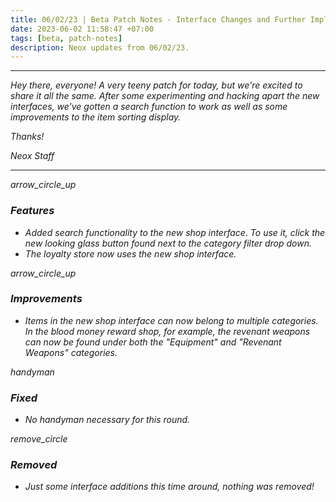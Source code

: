 ```yaml
---
title: 06/02/23 | Beta Patch Notes - Interface Changes and Further Implementation
date: 2023-06-02 11:58:47 +07:00
tags: [beta, patch-notes]
description: Neox updates from 06/02/23.
---
```


***
<em>Hey there, everyone! A very teeny patch for today, but we're excited to share it all the same. After some experimenting and hacking apart the new interfaces, we've gotten a search function to work as well as some improvements to the item sorting display.

<em>Thanks!

<em>Neox Staff<br>

***

<div class="spacer-large"></div>
<div class="changes-body">
    <div class="changes-body changes-row features">
        <div class="changes-row-header">
            <span class="icon">
                <span class="material-symbols-outlined">arrow_circle_up</span>
            </span>
            <h3>Features</h3>
        </div>
    </div>
</div>
<div class="spacer-small"></div>

- Added search functionality to the new shop interface. To use it, click the new looking glass button found next to the category filter drop down.
- The loyalty store now uses the new shop interface.

<div class="spacer-medium"></div>
<div class="changes-body">
    <div class="changes-body changes-row improvements">
        <div class="changes-row-header">
            <span class="icon">
                <span class="material-symbols-outlined">arrow_circle_up</span>
            </span>
            <h3>Improvements</h3>
        </div>
    </div>
</div>
<div class="spacer-small"></div>

- Items in the new shop interface can now belong to multiple categories. In the blood money reward shop, for example, the revenant weapons can now be found under both the "Equipment" and "Revenant Weapons" categories.

<div class="spacer-medium"></div>
<div class="changes-body">
    <div class="changes-body changes-row fixed">
        <div class="changes-row-header">
            <span class="icon">
                <span class="material-symbols-outlined">handyman</span>
            </span>
            <h3>Fixed</h3>
        </div>
    </div>
</div>
<div class="spacer-small"></div>

- No handyman necessary for this round.

<div class="spacer-medium"></div>
<div class="changes-body">
    <div class="changes-body changes-row removed">
        <div class="changes-row-header">
            <span class="icon">
                <span class="material-symbols-outlined">remove_circle</span>
            </span>
            <h3>Removed</h3>
        </div>
    </div>
</div>
<div class="spacer-small"></div>

- Just some interface additions this time around, nothing was removed!

<div class="spacer-medium"></div>
<br><br>

